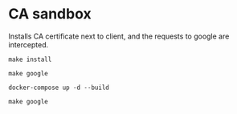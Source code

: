 # CA sandbox

Installs CA certificate next to client, and the requests to google are intercepted.

    make install

    make google

    docker-compose up -d --build

    make google
